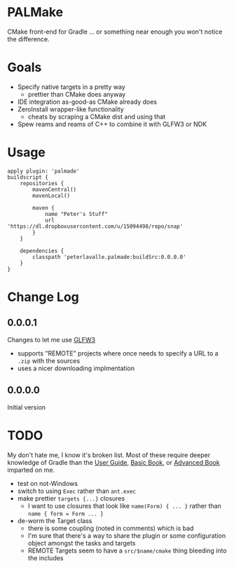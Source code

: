 # PALMake

CMake front-end for Gradle ... or something near enough you won't notice the difference.

# Goals

* Specify native targets in a pretty way
	* prettier than CMake does anyway
* IDE integration as-good-as CMake already does
* ZeroInstall wrapper-like functionality
	* cheats by scraping a CMake dist and using that
* Spew reams and reams of C++ to combine it with GLFW3 or NDK

# Usage
	apply plugin: 'palmade'
	buildscript {
		repositories {
			mavenCentral()
			mavenLocal()

			maven {
				name "Peter's Stuff"
				url 'https://dl.dropboxusercontent.com/u/15094498/repo/snap'
			}
		}

		dependencies {
			classpath 'peterlavalle.palmade:buildSrc:0.0.0.0'
		}
	}

# Change Log

## 0.0.0.1

Changes to let me use [GLFW3](http://www.glfw.org/)

* supports "REMOTE" projects where once needs to specify a URL to a `.zip` with the sources
* uses a nicer downloading implmentation


## 0.0.0.0

Initial version

# TODO

My don't hate me, I know it's broken list.
Most of these require deeper knowledge of Gradle than the [User Guide](http://www.gradle.org/docs/current/userguide/userguide), [Basic Book](http://www2.gradleware.com/l/68052/2015-01-13/6dm), or [Advanced Book](http://www2.gradleware.com/ebook) imparted on me.

* test on not-Windows
* switch to using `Exec` rather than `ant.exec`
* make prettier `targets {...}` closures
	* I want to use closures that look like `name(Form) { ... }` rather than `name { form = Form ... }`
* de-worm the Target class
	* there is some coupling (noted in comments) which is bad
	* I'm sure that there's a way to share the plugin or some configuration object amongst the tasks and targets
	* REMOTE Targets seem to have a `src/$name/cmake` thing bleeding into the includes